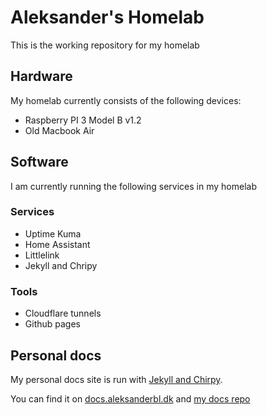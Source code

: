 # Aleksander's Homelab

This is the working repository for my homelab

## Hardware
My homelab currently consists of the following devices:
* Raspberry PI 3 Model B v1.2
* Old Macbook Air

## Software
I am currently running the following services in my homelab
### Services
* Uptime Kuma
* Home Assistant
* Littlelink
* Jekyll and Chripy
### Tools
* Cloudflare tunnels
* Github pages

## Personal docs
My personal docs site is run with [Jekyll and Chirpy](https://github.com/cotes2020/jekyll-theme-chirpy/).

You can find it on [docs.aleksanderbl.dk](https://docs.aleksanderbl.dk) and [my docs repo](https://github.com/aleksanderbl29/aleksanderbl29.github.io)